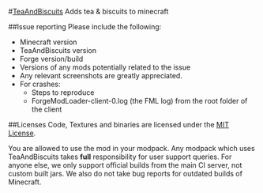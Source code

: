 #[TeaAndBiscuits](http://minecraft.curseforge.com/projects/tea-and-biscuits)
Adds tea &amp; biscuits to minecraft

##Issue reporting
Please include the following:

* Minecraft version
* TeaAndBiscuits version
* Forge version/build
* Versions of any mods potentially related to the issue 
* Any relevant screenshots are greatly appreciated.
* For crashes:
	* Steps to reproduce
	* ForgeModLoader-client-0.log (the FML log) from the root folder of the client

##Licenses
Code, Textures and binaries are licensed under the [MIT License](https://tldrlegal.com/license/mit-license).

You are allowed to use the mod in your modpack.
Any modpack which uses TeaAndBiscuits takes **full** responsibility for user support queries. For anyone else, we only support official builds from the main CI server, not custom built jars. We also do not take bug reports for outdated builds of Minecraft.
